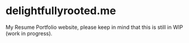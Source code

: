 # delightfullyrooted.me

My Resume Portfolio website, please keep in mind that this is still in WIP (work in progress).
